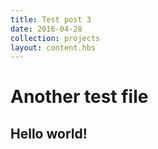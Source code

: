 ```yaml
---
title: Test post 3
date: 2016-04-28
collection: projects
layout: content.hbs
---
```


# Another test file
## Hello world!
